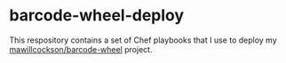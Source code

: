# barcode-wheel-deploy

This respository contains a set of Chef playbooks that I use to deploy my [mawillcockson/barcode-wheel](https://github.com/mawillcockson/barcode-wheel) project.
